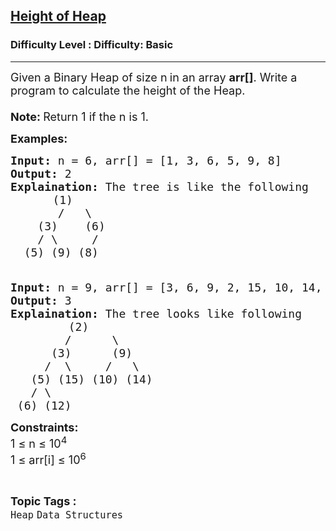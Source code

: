 <h2><a href="https://www.geeksforgeeks.org/problems/height-of-heap5025/1?page=1&difficulty[]=-1&category[]=Heap&sortBy=submissions">Height of Heap</a></h2><h3>Difficulty Level : Difficulty: Basic</h3><hr><div class="problems_problem_content__Xm_eO"><p><span style="font-size: 18px;">Given a Binary Heap of size n<strong>&nbsp;</strong>in an array <strong>arr[]</strong>.&nbsp;Write a program to calculate the height of the Heap.<br><br><strong>Note:&nbsp;</strong>Return 1 if the n is 1.<br></span></p>
<p><strong><span style="font-size: 18px;">Examples:</span></strong></p>
<pre><span style="font-size: 18px;"><strong>Input:</strong> n = 6, arr[] = [1, 3, 6, 5, 9, 8]
<strong>Output:</strong> 2
<strong>Explaination:</strong> The tree is like the following</span>
        <span style="font-size: 18px;">(1)
       /   \
    (3)    (6)
    / \     /
  (5) (9) (8)</span></pre>
<pre><span style="font-size: 18px;"><strong><br>Input: </strong>n = 9, arr[] = [3, 6, 9, 2, 15, 10, 14, 5, 12]
<strong>Output:</strong> 3
<strong>Explaination:</strong> The tree looks like following</span>
           <span style="font-size: 18px;">(2)
        /      \
      (3)      (9)
     /  \     /   \
   (5) (15) (10) (14)
   / \
 (6) (12)</span></pre>
<p><span style="font-size: 18px;"><strong>Constraints:</strong><br>1 ≤ n ≤ 10<sup>4</sup><br>1&nbsp;≤ arr[i]&nbsp;≤ 10<sup>6</sup></span></p></div><br><p><span style=font-size:18px><strong>Topic Tags : </strong><br><code>Heap</code>&nbsp;<code>Data Structures</code>&nbsp;